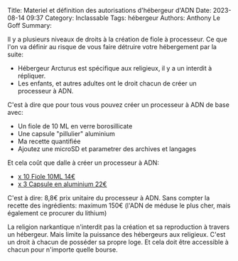 Title: Materiel et définition des autorisations d'hébergeur d'ADN
Date: 2023-08-14 09:37
Category: Inclassable
Tags: hébergeur
Authors: Anthony Le Goff
Summary: 

Il y a plusieurs niveaux de droits à la création de fiole à processeur. Ce que l'on va définir au risque de vous faire détruire votre hébergement par la suite:

* Hébergeur Arcturus est spécifique aux religieux, il y a un interdit à répliquer.
* Les enfants, et autres adultes ont le droit chacun de créer un processeur à ADN.

C'est à dire que pour tous vous pouvez créer un processeur à ADN de base avec:

* Un fiole de 10 ML en verre borosillicate
* Une capsule "pillulier" aluminium
* Ma recette quantifiée 
* Ajoutez une microSD et parametrer des archives et langages

Et cela coût que dalle à créer un processeur à ADN:

* [x 10 Fiole 10ML 14€](https://www.amazon.fr/Hyber-Cara-transparent-bouteilles-d%C3%A9chantillons/dp/B089RKCFGQ/ref=sr_1_6?__mk_fr_FR=%C3%85M%C3%85%C5%BD%C3%95%C3%91&crid=1Y3ML9MHPL3HV&keywords=verre+borosilicate+fiole+10ML&qid=1691999073&sprefix=verre+borosilicate+fiole+10ml%2Caps%2C153&sr=8-6)
* [x 3 Capsule en aluminium 22€](https://www.amazon.fr/dp/B09BL2DGKG?psc=1&ref=ppx_yo2ov_dt_b_product_details)

C'est à dire: 8,8€ prix unitaire du processeur à ADN. Sans compter la recette des ingrédients: maximum 150€ (l'ADN de méduse le plus cher, mais également ce procurer du lithium)

La religion narkantique n'interdit pas la création et sa reproduction à travers un hébergeur. Mais limite la puissance des hébergeurs aux religieux. C'est un droit à chacun de posséder sa propre loge. Et cela doit être accessible à chacun  pour n'importe quelle bourse. 